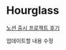 # Hourglass

[노션 출시 프로젝트 후기](https://onyx-beryl-72a.notion.site/80961ab619124d868a041ac505b6c9a7)

업데이트할 내용 수정
